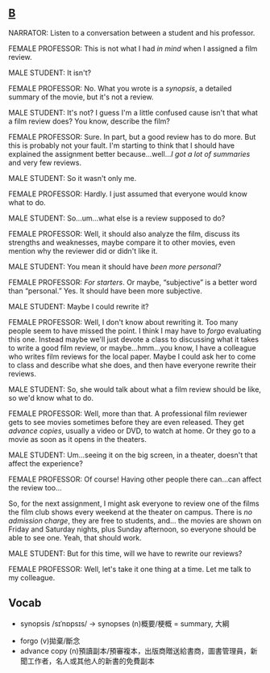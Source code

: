 ## [B](https://img.kmf.com/toefl/listening/audio/44afb35023cfc26ea460327989fefa1f.mp3)

NARRATOR: Listen to a conversation between a student and his professor.

FEMALE PROFESSOR: This is not what I had *in mind* when I assigned a film review.

MALE STUDENT: It isn't?

FEMALE PROFESSOR: No. What you wrote is a *synopsis*, a detailed summary of the movie, but it's not a review.

MALE STUDENT: It's not? I guess I'm a little confused cause isn't that what a film review does? You know, describe the film?

FEMALE PROFESSOR: Sure. In part, but a good review has to do more. But this is probably not your fault. I'm starting to think that I should have explained the assignment better because...well...*I got a lot of summaries* and very few reviews.

MALE STUDENT: So it wasn't only me.

FEMALE PROFESSOR: Hardly. I just assumed that everyone would know what to do.

MALE STUDENT: So...um...what else is a review supposed to do?

FEMALE PROFESSOR: Well, it should also analyze the film, discuss its strengths and weaknesses, maybe compare it to other movies, even mention why the reviewer did or didn't like it.

MALE STUDENT: You mean it should have *been more personal?*

FEMALE PROFESSOR: *For starters*. Or maybe, “subjective” is a better word than “personal.” Yes. It should have been more subjective.

MALE STUDENT: Maybe I could rewrite it?

FEMALE PROFESSOR: Well, I don't know about rewriting it. Too many people seem to have missed the point. I think I may have to *forgo* evaluating this one. Instead maybe we'll just devote a class to discussing what it takes to write a good film review, or maybe...hmm...you know, I have a colleague who writes film reviews for the local paper. Maybe I could ask her to come to class and describe what she does, and then have everyone rewrite their reviews.

MALE STUDENT: So, she would talk about what a film review should be like, so we'd know what to do.

FEMALE PROFESSOR: Well, more than that. A professional film reviewer gets to see movies sometimes before they are even released. They get *advance copies*, usually a video or DVD, to watch at home. Or they go to a movie as soon as it opens in the theaters.

MALE STUDENT: Um...seeing it on the big screen, in a theater, doesn't that affect the experience?

FEMALE PROFESSOR: Of course! Having other people there can...can affect the review too…

So, for the next assignment, I might ask everyone to review one of the films the film club shows every weekend at the theater on campus. There is *no admission charge*, they are free to students, and… the movies are shown on Friday and Saturday nights, plus Sunday afternoon, so everyone should be able to see one. Yeah, that should work.

MALE STUDENT: But for this time, will we have to rewrite our reviews?

FEMALE PROFESSOR: Well, let's take it one thing at a time. Let me talk to my colleague.

## Vocab
+ synopsis /sɪˈnɒpsɪs/ -> synopses (n)概要/梗概 = summary, 大綱
- forgo (v)拋棄/斷念
- advance copy (n)預讀副本/預審複本，出版商贈送給書商，圖書管理員，新聞工作者，名人或其他人的新書的免費副本